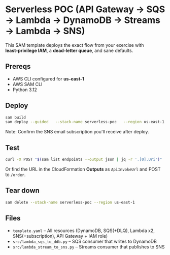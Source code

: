 # Serverless POC (API Gateway → SQS → Lambda → DynamoDB → Streams → Lambda → SNS)

This SAM template deploys the exact flow from your exercise with **least‑privilege IAM**, a **dead‑letter queue**, and sane defaults.

## Prereqs
- AWS CLI configured for **us-east-1**
- AWS SAM CLI
- Python 3.12

## Deploy
```bash
sam build
sam deploy --guided   --stack-name serverless-poc   --region us-east-1   --parameter-overrides EmailSubscription=you@example.com
```
Note: Confirm the SNS email subscription you'll receive after deploy.

## Test
```bash
curl -X POST "$(sam list endpoints --output json | jq -r '.[0].Uri')"   -H "Content-Type: application/json"   -d '{"item":"latex gloves","customerID":"12345"}'
```
Or find the URL in the CloudFormation **Outputs** as `ApiInvokeUrl` and POST to `/order`.

## Tear down
```bash
sam delete --stack-name serverless-poc --region us-east-1
```

## Files
- `template.yaml` – All resources (DynamoDB, SQS(+DLQ), Lambda x2, SNS(+subscription), API Gateway + IAM role)
- `src/lambda_sqs_to_ddb.py` – SQS consumer that writes to DynamoDB
- `src/lambda_stream_to_sns.py` – Streams consumer that publishes to SNS
```

